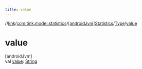 ```yaml
---
title: value
---
```

//[link](../../../../index.html)/[com.tink.model.statistics](../../index.html)/[[androidJvm]Statistics](../index.html)/[Type](index.html)/[value](value.html)



# value



[androidJvm]\
val [value](value.html): [String](https://kotlinlang.org/api/latest/jvm/stdlib/kotlin/-string/index.html)




